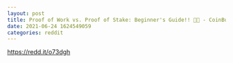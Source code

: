 ```yaml
--- 
layout: post 
title: Proof of Work vs. Proof of Stake: Beginner's Guide!! 👨‍🏫 - CoinBureau 
date: 2021-06-24 1624549059 
categories: reddit 
--- 
```

https://redd.it/o73dgh